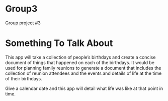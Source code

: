 # Group3
Group project #3

# Something To Talk About

This app will take a collection of people’s birthdays and create a concise document of things that happened on each of the birthdays. It would be used for planning family reunions to generate a document that includes the collection of reunion attendees and the events and details of life at the time of their birthdays.

Give a calendar date and this app will detail what life was like at that point in time.

